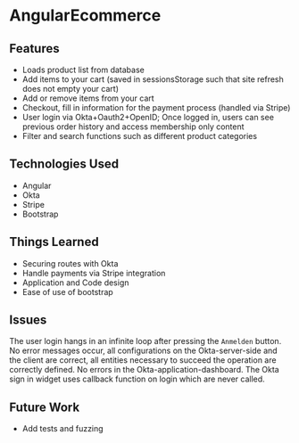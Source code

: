 # AngularEcommerce

## Features

- Loads product list from database
- Add items to your cart (saved in sessionsStorage such that site refresh does not empty your cart)
- Add or remove items from your cart
- Checkout, fill in information for the payment process (handled via Stripe)
- User login via Okta+Oauth2+OpenID; Once logged in, users can see previous order history and access membership only content
- Filter and search functions such as different product categories

## Technologies Used

- Angular
- Okta
- Stripe
- Bootstrap

## Things Learned

- Securing routes with Okta
- Handle payments via Stripe integration
- Application and Code design
- Ease of use of bootstrap


## Issues

The user login hangs in an infinite loop after pressing the ``Anmelden`` button. No error messages occur, all configurations
on the Okta-server-side and the client are correct, all entities necessary to succeed the operation are correctly defined.
No errors in the Okta-application-dashboard. The Okta sign in widget uses callback function on login which are never called.

## Future Work

- Add tests and fuzzing

